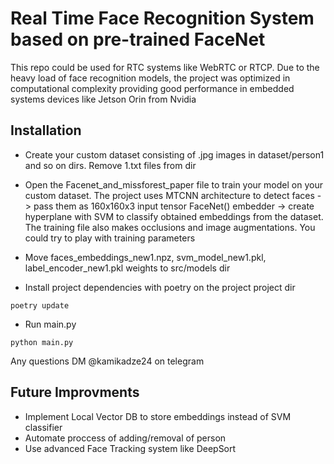 # Real Time Face Recognition System based on pre-trained FaceNet 

This repo could be used for RTC systems like WebRTC or RTCP. Due to the heavy load of face recognition models, the project was optimized in computational complexity providing good performance in embedded systems devices like Jetson Orin from Nvidia 

## Installation

- Create your custom dataset consisting of .jpg images in dataset/person1 and so on dirs. Remove 1.txt files from dir

- Open the Facenet_and_missforest_paper file to train your model on your custom dataset. The project uses MTCNN architecture to detect faces -> pass them as 160x160x3 input tensor FaceNet() embedder -> create hyperplane with SVM to classify obtained embeddings from the dataset. The training file also makes occlusions and image augmentations. You could try to play with training parameters

- Move faces_embeddings_new1.npz, svm_model_new1.pkl, label_encoder_new1.pkl weights to src/models dir

- Install project dependencies with poetry on the project project dir
```
poetry update
```
- Run main.py
```
python main.py
```

Any questions DM @kamikadze24 on telegram

## Future Improvments 

- Implement Local Vector DB to store embeddings instead of SVM classifier
- Automate proccess of adding/removal of person
- Use advanced Face Tracking system like DeepSort
